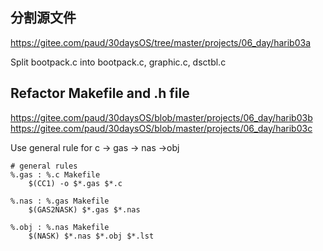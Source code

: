 ## 分割源文件
https://gitee.com/paud/30daysOS/tree/master/projects/06_day/harib03a


Split bootpack.c into
bootpack.c, graphic.c, dsctbl.c

## Refactor Makefile and .h file
https://gitee.com/paud/30daysOS/blob/master/projects/06_day/harib03b
https://gitee.com/paud/30daysOS/blob/master/projects/06_day/harib03c

Use general rule for 
c -> gas -> nas ->obj

```
# general rules
%.gas : %.c Makefile
	$(CC1) -o $*.gas $*.c

%.nas : %.gas Makefile
	$(GAS2NASK) $*.gas $*.nas

%.obj : %.nas Makefile
	$(NASK) $*.nas $*.obj $*.lst
```  
